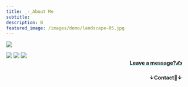 ```yaml
---
title: _-_About Me
subtitle: 
description: B
featured_image: /images/demo/landscape-05.jpg
---
```


![]({{site.baseurl}}/images/About/van.png)

<div class="gallery" data-columns="3">
    <img src="{{site.baseurl}}/images/About/Kefan_Chen_092024.png">
    <img src="{{site.baseurl}}/images/About/陈可凡简历合集_页面_1.png">
    <img src="{{site.baseurl}}/images/About/陈可凡简历合集_页面_2.png">
</div>

<div style="text-align: right; margin-right: 25px;">
    <strong><a href="https://miro.com/welcomeonboard/cmJqbk93YllOWExIVk9WbWRVak91YjNzMFZmR25TTnZoeWdma3RMczFQejRpd1UySGl1RmpnRDNzdWplcG9rUXwzNDU4NzY0NTY3MzgyMDc5OTIzfDI=?share_link_id=715339690278" style="text-decoration: underline; text-decoration-color: rgb(150, 255, 255, 1); color: inherit;">Leave a message?✍️</a></strong><br><br>
    <strong>↓Contact📣↓</strong>
</div>



<!-- <a href="https://jekyllthemes.io/theme/board-portfolio-jekyll-theme" class="button button--large">Get This Theme</a> -->
